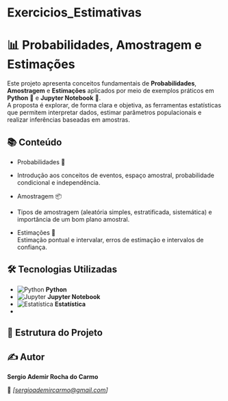 # Exercicios_Estimativas

# 📊 Probabilidades, Amostragem e Estimações

Este projeto apresenta conceitos fundamentais de **Probabilidades**, **Amostragem** e **Estimações** aplicados por meio de exemplos práticos em **Python** 🐍 e **Jupyter Notebook** 📓.  
A proposta é explorar, de forma clara e objetiva, as ferramentas estatísticas que permitem interpretar dados, estimar parâmetros populacionais e realizar inferências baseadas em amostras.

## 📚 Conteúdo

- Probabilidades 🎲
- 
  Introdução aos conceitos de eventos, espaço amostral, probabilidade condicional e independência.  

- Amostragem 📦
-  
  Tipos de amostragem (aleatória simples, estratificada, sistemática) e importância de um bom plano amostral.  

- Estimações 📐  
  Estimação pontual e intervalar, erros de estimação e intervalos de confiança.

## 🛠 Tecnologias Utilizadas

- ![Python](https://img.icons8.com/color/48/000000/python.png) **Python**  
- ![Jupyter](https://img.icons8.com/fluency/48/000000/jupyter.png) **Jupyter Notebook**  
- ![Estatística](https://img.icons8.com/external-flat-juicy-fish/48/000000/external-pie-chart-statistics-flat-flat-juicy-fish.png) **Estatística**
- 

## 📂 Estrutura do Projeto


## ✍ Autor

**Sergio Ademir Rocha do Carmo** 

📧 *[sergioademircarmo@gmail.com]*  
